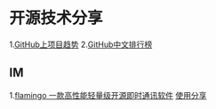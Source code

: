 # 开源技术分享

1.[GitHub上项目趋势](https://github.com/trending/)
2.[GitHub中文排行榜](https://github.com/kon9chunkit/GitHub-Chinese-Top-Charts)

## IM
 

1.[flamingo  一款高性能轻量级开源即时通讯软件](https://github.com/balloonwj/flamingo) 
[使用分享](https://github.com/BoundlessSea/OpenSourceTechnologyShare/blob/main/IM/Flamingo.md) 


